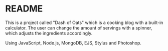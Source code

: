 # README

This is a project called "Dash of Oats" which is a cooking blog with a built-in calculator.
The user can change the amount of servings with a spinner, which adjusts the ingredients accordingly.

Using JavaScript, Node.js, MongoDB, EJS, Stylus and Photoshop.
